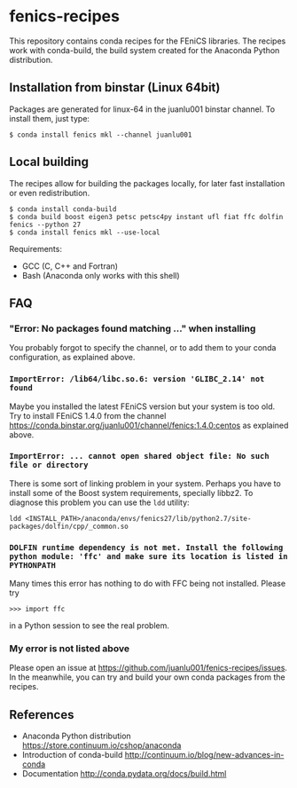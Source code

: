 # fenics-recipes

This repository contains conda recipes for the FEniCS libraries.
The recipes work with conda-build, the build system created for
the Anaconda Python distribution.

## Installation from binstar (Linux 64bit)

Packages are generated for linux-64 in the juanlu001 binstar channel.
To install them, just type:

`$ conda install fenics mkl --channel juanlu001`

## Local building

The recipes allow for building the packages locally, for later
fast installation or even redistribution.

```
$ conda install conda-build
$ conda build boost eigen3 petsc petsc4py instant ufl fiat ffc dolfin fenics --python 27
$ conda install fenics mkl --use-local
```

Requirements:

* GCC (C, C++ and Fortran)
* Bash (Anaconda only works with this shell)

## FAQ

### "Error: No packages found matching ..." when installing

You probably forgot to specify the channel, or to add them to your conda
configuration, as explained above.

### `ImportError: /lib64/libc.so.6: version 'GLIBC_2.14' not found`

Maybe you installed the latest FEniCS version but your system is too old.
Try to install FEniCS 1.4.0 from the channel
https://conda.binstar.org/juanlu001/channel/fenics:1.4.0:centos as explained
above.

### `ImportError: ... cannot open shared object file: No such file or directory`

There is some sort of linking problem in your system. Perhaps you have
to install some of the Boost system requirements, specially libbz2. To diagnose
this problem you can use the `ldd` utility:

`ldd <INSTALL_PATH>/anaconda/envs/fenics27/lib/python2.7/site-packages/dolfin/cpp/_common.so`

### `DOLFIN runtime dependency is not met. Install the following python module: 'ffc' and make sure its location is listed in PYTHONPATH`

Many times this error has nothing to do with FFC being not installed. Please try

`>>> import ffc`

in a Python session to see the real problem.

### My error is not listed above

Please open an issue at https://github.com/juanlu001/fenics-recipes/issues.
In the meanwhile, you can try and build your own conda packages from the recipes.

## References

* Anaconda Python distribution https://store.continuum.io/cshop/anaconda
* Introduction of conda-build http://continuum.io/blog/new-advances-in-conda
* Documentation http://conda.pydata.org/docs/build.html
